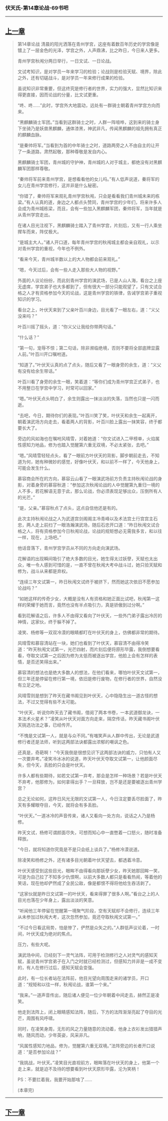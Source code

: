 ### 伏天氏-第14章论战-69书吧

--------
[上一章](./074c11399ac34e2f1ab8c920cff74bad.md)
--------


>
>
>
>第14章论战
>清晨的阳光洒落在青州学宫，这座有着数百年历史的学宫像是镀上了一层金色的光泽，学宫之外，人声鼎沸，比之昨日，今日来人更多。
>
>青州学宫秋闱分两日举行，一日文试、一日论战。
>
>文试考知识，是对学员一年来学习的检验；论战则是检验天赋、境界，除此之外，还有切磋战斗，是对学员一年来修行成果的检验。
>
>虽说知识非常重要，但这终究是修行者的世界，实力的强大，显然比知识来得更直接，因而论战的分量，比文试更重。
>
>“咚、咚……”此时，学宫外大地震动，远处有一群骑士朝着青州学宫方向而来。
>
>“黑麒麟骑士军团。”当看到这群骑士之时，人群一阵喧哗，这到来的骑士身下坐骑乃是妖兽黑麒麟，通体漆黑，神武非凡，传闻黑麒麟的祖先拥有真正的麒麟血脉。
>
>“是秦帅将军。”当看到为首的中年骑士之时，道路两旁之人不由自主的让开了一条道路，肃然起敬，那种尊敬是发自内心。
>
>黑麒麟骑士军团，青州城的守护神，青州城的人对于城主，都绝没有对黑麒麟军团那样尊敬。
>
>“秦帅将军前来青州学宫，是想看看他的女儿吗。”有人低声说道，秦将军的女儿在青州学宫修行，这并非是什么秘密。
>
>“你错了，秦帅将军来观礼青州学宫秋闱，只会是看看我们青州城未来的栋梁。”有人认真的道，身边之人都点头赞同，青州学宫的少年们，将来许多人会成为青州城栋梁，而且，会有一些加入黑麒麟军团，秦帅将军，当年就是从青州学宫走出。
>
>在诸人目光注视下，黑麒麟骑士踏入了青州学宫，片刻后，又有一行人乘坐撵车而来，阵仗极大。
>
>“是城主大人。”诸人开口道，每年青州学宫的秋闱城主都会亲自观礼，以示对青州学宫的重视，今年也不例外。
>
>“看来今天，青州城半数以上的大人物都会前来观礼。”
>
>“嗯，今天过后，会有一些人走入那些大人物的视野。”
>
>外面的人议论纷纷，而此刻青州学宫的演武场，已是人山人海，看台之上座无虚席，学宫弟子也大多都到了，但有很大一部分只能观望了，只有文试合格之人才有资格参加今天的论战，这是青州学宫的铁律，告诫学宫弟子重视知识的学习。
>
>看台之上，叶伏天来到了父亲叶百川身边，目光看了一眼左右，道：“义父没来吗？”
>
>叶百川摇了摇头，道：“你义父让我给你带两句话。”
>
>“什么话？”
>
>“第一句，宠辱不惊；第二句话，除非濒临绝境，否则不要将全部底牌显露人前。”叶百川开口嘱咐道。
>
>“知道了。”叶伏天认真的点了点头，随后又看了一眼身旁的余生，道：“义父有没有给余生带话。”
>
>叶百川看了身旁的余生一眼，笑着道：“等你们成为青州学宫正式弟子，也不用整日在学宫中学习，时常可以回家。”
>
>“嗯。”叶伏天点头明白了，余生则露出一抹淡淡的失落，当然也只是一闪而逝。
>
>“去吧，今日，期待你们的表现。”叶百川笑了笑，叶伏天和余生一起离开，朝着演武场方向走去，看着两人的背影，叶百川脸上露出一抹笑容，终于都要长大了。
>
>旁边的风如海也在嘱咐风晴雪，对着她道：“你文试进入二甲榜单，火焰属性感知力地品，修为也踏入觉醒第六重无双境，不必太紧张，去吧。”
>
>“嗯。”风晴雪轻轻点头，看了一眼前方叶伏天的背影，脚步朝前走去，不知道为何，她有种微妙的感觉，好像叶伏天，和以前不一样了，今天他身上，可能会发生什么。
>
>慕容商会所在的方向，慕容云山看了一眼演武场前方负责主持秋闱论战的身影，对着身旁的慕容秋道：“参加这次秋闱论战的人中觉醒第九重归一境的人不多，若花解语无意于此，那么论战，你必须表现足够出众，压倒所有人的光芒。”
>
>“是，父亲。”慕容秋点了点头，这点自信他还是有的。
>
>此次主持秋闱论战之人为武道宫剑阁阁主冷青峰以及术法宫土行宫宫主石忠，两人走上前扫了一眼浩瀚演武场，随后石忠开口道：“昨日秋闱文试合格之人，将有资格参加今日秋闱论战，论战的规矩想必无需我多言，和以往一样，现在，上场吧。”
>
>他话音落下，青州学宫学员从不同的方向走向演武场。
>
>花解语的出现瞬间吸引了绝大多数的目光，她生得太过妖孽，天赋也太出众，唯一令人感到可惜的是，一直不曾在秋闱大考中战斗过，她只验天赋和修为，战斗从来都是弃权。
>
>“连续三年文试第一，昨日秋闱文试终于被挤下，然而她这次依旧不愿参加论战吗？”
>
>“如她这样的传奇少女，大概是没有人有资格和她正面比试吧，秋闱第一这样的荣耀于她而言，竟然也没有半点吸引力，真是骄傲到过分啊。”
>
>看到花解语之后，许多人不由得又看向了叶伏天，一些外门弟子露出冷厉的神情，这家伙，终于躲不掉了。
>
>凌笑、杨修等一双双冷漠的眼睛都盯在叶伏天的身上，仿佛都非常的期待。
>
>风晴雪和慕容清站在一块，她们也看到了叶伏天，慕容清不由得冷笑道：“昨天秋闱文试第一，光芒四射，而片刻后便将原形毕露，我倒想要看看，夺取文试第一之后因为修为太低而被逐出学宫，他脸上会有怎样的表情，是否还笑得出来。”
>
>慕容清的想法也是绝大多数人的想法，在他们看来，哪怕叶伏天文试第一，但三年还是停留在修行第一境，依旧是修行废物，在修行者的世界，自然没有立足之地。
>
>风晴雪则是想到了昨天在藏书阁见到叶伏天，心中隐隐生出一道古怪的想法，不过又觉得有些不太可能。
>
>“叶伏天，听说你昨天去了藏书阁，借阅了两本书卷，一本武道御龙诀，一本法术火星术？”凌笑从叶伏天对面方向走来，隔空传话，昨天藏书阁叶伏天挑选功法之事，已经传开。
>
>“不愧是文试第一人，就是与众不同。”有嗤笑声从人群中传出，无论是武道修行者还是法师，听到这两部法诀都露出浓郁的嘲讽之色。
>
>还真是，奇葩啊！
>“今天我倒是很想见识下这两部法诀的威力，只怕有人又一次要弃考。”凌笑冷冰冰的说道，昨天叶伏天夺取文试第一，让他颜面尽失，但今天，丢脸的只会是叶伏天。
>
>许多人都有些期待，如若文试第一弃考，那会是怎样一种场景？若是叶伏天不弃考，他那修为，如何拿得出手？一旦释放，岂不是还是要被逐出青州学宫？
>
>总之无论如何，这昨日风光无限的文试第一人，今日注定要丢尽脸面了，昨天有多耀眼夺目，今天，就将会有多丢脸。
>
>“叶伏天。”一道冰冷的声音传来，诸人又看向一处方向，说话之人乃是杨修。
>
>昨天文试，杨修可谓颜面尽失，可想而知心中一直憋着一口怒火，随时准备释放。
>
>“今日，就将知道你究竟是不是只会纸上谈兵了。”杨修冷漠说道。
>
>除凌笑和杨修之外，还有诸多目光朝着叶伏天望去，都透着冷意。
>
>叶伏天感受到这些目光，眼眸不由得看向那妖孽少女，昨天她那回眸一笑，可是为自己拉了不知多少仇恨啊，以前大多数人都只是看看热闹，等着他的笑话，现在他却俨然成了全民公敌，像是都恨不得将他给生吞活剥了。
>
>“这家伙就是昨日文试第一的叶伏天，看来得罪了很多人啊。”看台之上的人目光也落在少年身上，露出淡淡的笑意。
>
>“听闻他三年停留在觉醒第一境聚气阶段，空有天赋却不会修行，连续三年从未参加过秋闱大考，这次忽然参加，竟还夺取秋闱文试第一。”
>
>“不过今日看这局势，怕是惨了，俨然是众矢之的。”人群低声议论着，一时间，叶伏天成为绝对的焦点。
>
>压力，有些大呢。
>
>演武场中间，已经刻下一灵气法阵，可用于检测修行之人对灵气的感知天赋，虽说青州学宫弟子在入门之时就已经检测过，但感知力并非是一成不变的，有人在修行过后，感知天赋会变强。
>
>此时，有一位长者站在法阵前，他目光望向周围走来的诸学员，开口道：“规矩和以往一样，秋闱论战，谁第一个来。”
>
>“我来。”一道声音传出，随后诸人便见一位少年朝着中间走去，赫然正是凌笑。
>
>他走到法阵上，闭上眼睛感知法阵，随后，下方的法阵渐渐亮起了夺目的光芒，周围有风呼啸。
>
>同时，在凌笑身周，无形的风之力量随意的流动着，他身上衣衫发出猎猎声响，随风而动，少年英姿，风采非凡。
>
>“风属性感知力地品，修为，觉醒第六重无双境。”法阵旁边的长者开口说道：“是否参加论战？”
>
>“我挑战，叶伏天。”凌笑目光直视前方，眼眸落在叶伏天的身上，他第一个走上来，就是迫不及待的想要看到叶伏天原形毕露，沦为笑柄！
>
>PS：不要拦着我，我要开始那啥了……
>
>(本章完)
>
>

--------
[下一章](./d40c91817a1c63edc1e1f2d549682c59.md)
--------
